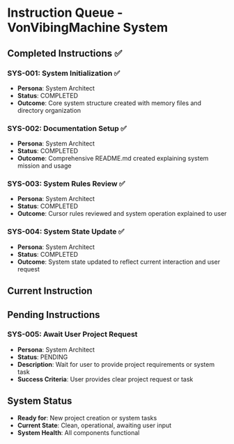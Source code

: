 # Instruction Queue - VonVibingMachine System

## Completed Instructions ✅

### SYS-001: System Initialization ✅
- **Persona**: System Architect
- **Status**: COMPLETED
- **Outcome**: Core system structure created with memory files and directory organization

### SYS-002: Documentation Setup ✅
- **Persona**: System Architect  
- **Status**: COMPLETED
- **Outcome**: Comprehensive README.md created explaining system mission and usage

### SYS-003: System Rules Review ✅
- **Persona**: System Architect
- **Status**: COMPLETED
- **Outcome**: Cursor rules reviewed and system operation explained to user

### SYS-004: System State Update ✅
- **Persona**: System Architect
- **Status**: COMPLETED
- **Outcome**: System state updated to reflect current interaction and user request

## Current Instruction

## Pending Instructions

### SYS-005: Await User Project Request
- **Persona**: System Architect
- **Status**: PENDING
- **Description**: Wait for user to provide project requirements or system task
- **Success Criteria**: User provides clear project request or task

## System Status
- **Ready for**: New project creation or system tasks
- **Current State**: Clean, operational, awaiting user input
- **System Health**: All components functional